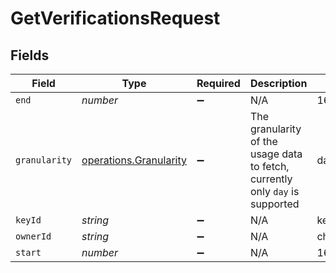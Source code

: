# GetVerificationsRequest


## Fields

| Field                                                                         | Type                                                                          | Required                                                                      | Description                                                                   | Example                                                                       |
| ----------------------------------------------------------------------------- | ----------------------------------------------------------------------------- | ----------------------------------------------------------------------------- | ----------------------------------------------------------------------------- | ----------------------------------------------------------------------------- |
| `end`                                                                         | *number*                                                                      | :heavy_minus_sign:                                                            | N/A                                                                           | 1620000000000                                                                 |
| `granularity`                                                                 | [operations.Granularity](../../../sdk/models/operations/granularity.md)       | :heavy_minus_sign:                                                            | The granularity of the usage data to fetch, currently only `day` is supported | day                                                                           |
| `keyId`                                                                       | *string*                                                                      | :heavy_minus_sign:                                                            | N/A                                                                           | key_1234                                                                      |
| `ownerId`                                                                     | *string*                                                                      | :heavy_minus_sign:                                                            | N/A                                                                           | chronark                                                                      |
| `start`                                                                       | *number*                                                                      | :heavy_minus_sign:                                                            | N/A                                                                           | 1620000000000                                                                 |